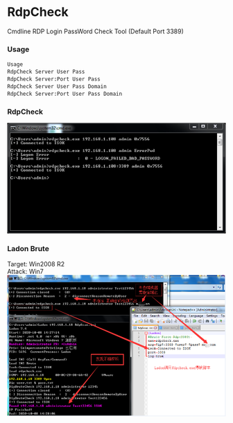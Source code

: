 # RdpCheck
Cmdline RDP Login PassWord Check Tool (Default Port 3389)

### Usage
```Bash
Usage
RdpCheck Server User Pass
RdpCheck Server:Port User Pass
RdpCheck Server User Pass Domain
RdpCheck Server:Port User Pass Domain
```
### RdpCheck
![image](https://github.com/0x7556/RdpCheck/raw/master/rdpcheck.PNG)

### Ladon Brute
Target: Win2008 R2<br>
Attack: Win7
![image](https://github.com/0x7556/RdpCheck/raw/master/RdpLadon.png)
